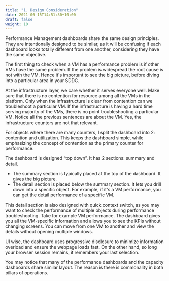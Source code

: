 ```yaml
---
title: "1. Design Consideration"
date: 2021-06-15T14:51:30+10:00
draft: false
weight: 10
---
```


Performance Management dashboards share the same design principles. They are intentionally designed to be similar, as it will be confusing if each dashboard looks totally different from one another, considering they have the same objective.

The first thing to check when a VM has a performance problem is if other VMs have the same problem. If the problem is widespread the root cause is not with the VM. Hence it's important to see the big picture, before diving into a particular area in your SDDC. 

At the infrastructure layer, we care whether it serves everyone well. Make sure that there is no contention for resource among all the VMs in the platform. Only when the infrastructure is clear from contention can we troubleshoot a particular VM. If the infrastructure is having a hard time serving majority of the VMs, there is no point troubleshooting a particular VM. Notice all the previous sentences are about the VM. Yes, the infrastructure counters are not that relevant.

For objects where there are many counters, I split the dashboard into 2: contention and utilization. This keeps the dashboard simple, while emphasizing the concept of contention as the primary counter for performance.

The dashboard is designed “top down”. It has 2 sections: summary and detail.
- The summary section is typically placed at the top of the dashboard. It gives the big picture. 
- The detail section is placed below the summary section. It lets you drill down into a specific object. For example, if it's a VM performance, you can get the detail performance of a specific VM. 

This detail section is also designed with quick context switch, as you may want to check the performance of multiple objects during performance troubleshooting. Take for example VM performance. The dashboard gives you all the VM-specific information and allows you to see the KPIs without changing screens. You can move from one VM to another and view the details without opening multiple windows.

UI wise, the dashboard uses progressive disclosure to minimize information overload and ensure the webpage loads fast. On the other hand, so long your browser session remains, it remembers your last selection.

You may notice that many of the performance dashboards and the capacity dashboards share similar layout. The reason is there is commonality in both pillars of operations. 